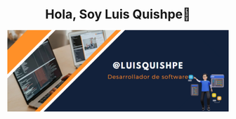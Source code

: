 <h1 align=center>Hola, Soy Luis Quishpe👋 </h1>
<div aling="center">
<img src="https://github.com/LUISALEXANDERQUISHPE/imagenes/blob/main/Portada.png?raw=true" style=" with: 330px;">
</div>
